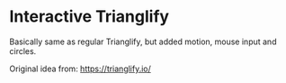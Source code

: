 # Interactive Trianglify

Basically same as regular Trianglify, but added motion, mouse input and circles.


Original idea from: https://trianglify.io/
